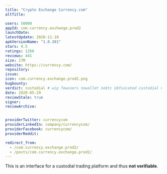 ```yaml
---
title: "Crypto Exchange Currency.com"
altTitle: 

users: 50000
appId: com.currency.exchange.prod2
launchDate: 
latestUpdate: 2020-11-10
apkVersionName: "1.0.381"
stars: 4.5
ratings: 1266
reviews: 441
size: 17M
website: https://currency.com/
repository: 
issue: 
icon: com.currency.exchange.prod2.png
bugbounty: 
verdict: custodial # wip fewusers nowallet nobtc obfuscated custodial nosource nonverifiable reproducible bounty defunct
date: 2020-05-29
reviewStale: true
signer: 
reviewArchive:


providerTwitter: currencycom
providerLinkedIn: company/currencycom/
providerFacebook: currencycom/
providerReddit: 

redirect_from:
  - /com.currency.exchange.prod2/
  - /posts/com.currency.exchange.prod2/
---
```



This is an interface for a custodial trading platform and thus **not
verifiable**.